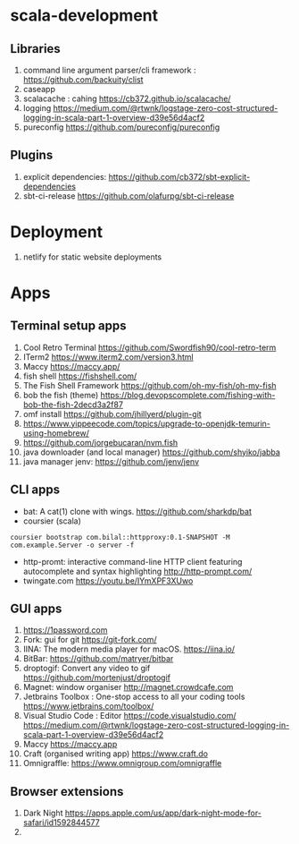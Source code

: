 # scala-development

## Libraries

1. command line argument parser/cli framework : https://github.com/backuity/clist
1. caseapp
1. scalacache : cahing https://cb372.github.io/scalacache/
1. logging https://medium.com/@rtwnk/logstage-zero-cost-structured-logging-in-scala-part-1-overview-d39e56d4acf2
1. pureconfig https://github.com/pureconfig/pureconfig


## Plugins

1. explicit dependencies: https://github.com/cb372/sbt-explicit-dependencies
1. sbt-ci-release https://github.com/olafurpg/sbt-ci-release

# Deployment

1. netlify for static website deployments

# Apps

## Terminal setup apps
1. Cool Retro Terminal https://github.com/Swordfish90/cool-retro-term
1. ITerm2 https://www.iterm2.com/version3.html
2. Maccy https://maccy.app/
3. fish shell https://fishshell.com/
4. The Fish Shell Framework https://github.com/oh-my-fish/oh-my-fish
5. bob the fish (theme) https://blog.devopscomplete.com/fishing-with-bob-the-fish-2decd3a2f87
6. omf install https://github.com/jhillyerd/plugin-git
7. https://www.yippeecode.com/topics/upgrade-to-openjdk-temurin-using-homebrew/
8. https://github.com/jorgebucaran/nvm.fish
9. java downloader (and local manager) https://github.com/shyiko/jabba
10. java manager jenv: https://github.com/jenv/jenv


## CLI apps
- bat: A cat(1) clone with wings. https://github.com/sharkdp/bat
- coursier (scala)
```
coursier bootstrap com.bilal::httpproxy:0.1-SNAPSHOT -M com.example.Server -o server -f
```
- http-promt: interactive command-line HTTP client featuring autocomplete and syntax highlighting http://http-prompt.com/
- twingate.com https://youtu.be/IYmXPF3XUwo

## GUI apps

1. https://1password.com
1. Fork: gui for git https://git-fork.com/
1. IINA: The modern media player for macOS. https://iina.io/
1. BitBar: https://github.com/matryer/bitbar
1. droptogif: Convert any video to gif https://github.com/mortenjust/droptogif
1. Magnet:  window organiser http://magnet.crowdcafe.com
1. Jetbrains Toolbox : One-stop access to all your coding tools https://www.jetbrains.com/toolbox/
1. Visual Studio Code : Editor https://code.visualstudio.com/
https://medium.com/@rtwnk/logstage-zero-cost-structured-logging-in-scala-part-1-overview-d39e56d4acf2
1. Maccy https://maccy.app
1. Craft (organised writing app) https://www.craft.do
1. Omnigraffle: https://www.omnigroup.com/omnigraffle



## Browser extensions

1. Dark Night https://apps.apple.com/us/app/dark-night-mode-for-safari/id1592844577
1. 
